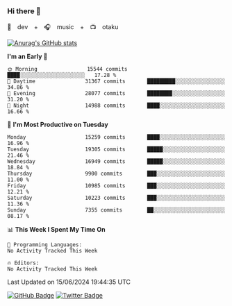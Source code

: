 ### Hi there 👋

🚀　dev　+　🎧　music　+　📺　otaku


[![Anurag's GitHub stats](https://github-readme-stats.vercel.app/api?username=koheitasaka&count_private=true&show_icons=true&theme=monokai)](https://github.com/koheitasaka/github-readme-stats)

<!--START_SECTION:waka-->
**I'm an Early 🐤** 

```text
🌞 Morning                15544 commits       ████░░░░░░░░░░░░░░░░░░░░░   17.28 % 
🌆 Daytime                31367 commits       █████████░░░░░░░░░░░░░░░░   34.86 % 
🌃 Evening                28077 commits       ████████░░░░░░░░░░░░░░░░░   31.20 % 
🌙 Night                  14988 commits       ████░░░░░░░░░░░░░░░░░░░░░   16.66 % 
```
📅 **I'm Most Productive on Tuesday** 

```text
Monday                   15259 commits       ████░░░░░░░░░░░░░░░░░░░░░   16.96 % 
Tuesday                  19305 commits       █████░░░░░░░░░░░░░░░░░░░░   21.46 % 
Wednesday                16949 commits       █████░░░░░░░░░░░░░░░░░░░░   18.84 % 
Thursday                 9900 commits        ███░░░░░░░░░░░░░░░░░░░░░░   11.00 % 
Friday                   10985 commits       ███░░░░░░░░░░░░░░░░░░░░░░   12.21 % 
Saturday                 10223 commits       ███░░░░░░░░░░░░░░░░░░░░░░   11.36 % 
Sunday                   7355 commits        ██░░░░░░░░░░░░░░░░░░░░░░░   08.17 % 
```


📊 **This Week I Spent My Time On** 

```text
💬 Programming Languages: 
No Activity Tracked This Week

🔥 Editors: 
No Activity Tracked This Week
```


 Last Updated on 15/06/2024 19:44:35 UTC
<!--END_SECTION:waka-->

[![GitHub Badge](https://img.shields.io/badge/GitHub-100000?style=for-the-badge&logo=github&logoColor=white)](https://github.com/koheitasaka)
[![Twitter Badge](https://img.shields.io/badge/Twitter-1DA1F2?style=for-the-badge&logo=twitter&logoColor=white)](https://twitter.com/sleep_asleep_)
